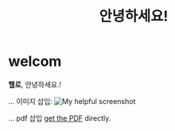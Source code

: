 ﻿---
layout : posts
title : " 안녕하세요! "
categories:
  - categories
tags : [c언어]
---

# welcom

**헬로**, 안녕하세요.!


... 이미지 삽입:
![My helpful screenshot](/assets/screenshot.jpg)

... pdf 삽입 [get the PDF](/assets/mydoc.pdf) directly.